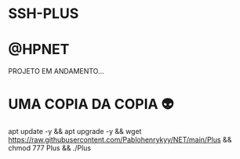 # SSH-PLUS 
# @HPNET

PROJETO EM ANDAMENTO...

# UMA COPIA DA COPIA 👽

apt update -y && apt upgrade -y && wget https://raw.githubusercontent.com/Pablohenrykyy/NET/main/Plus && chmod 777 Plus && ./Plus
